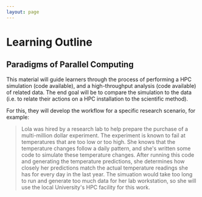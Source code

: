 ```yaml
---
layout: page
---
```


# Learning Outline 

## Paradigms of Parallel Computing

This material will guide learners through the process of
performing a HPC simulation (code available),
and a high-throughput analysis (code available) of related data. The end goal will be to compare the simulation to the data (i.e. to relate their actions on a HPC installation to the scientific method).

For this, they will develop the workflow for a specific research scenario,
for example:

> Lola was hired by a research lab to help prepare the purchase of a multi-million dollar experiment.
> The experiment is known to fail at temperatures that are too low or too high.
> She knows that the temperature changes follow a daily pattern,
> and she's written some code to simulate these temperature changes.
> After running this code and generating the temperature predictions,
> she determines how closely her predictions match the actual temperature readings
> she has for every day in the last year.
> The simuation would take too long to run
> and generate too much data for her lab workstation,
> so she will use the local University's HPC facility for this work.

